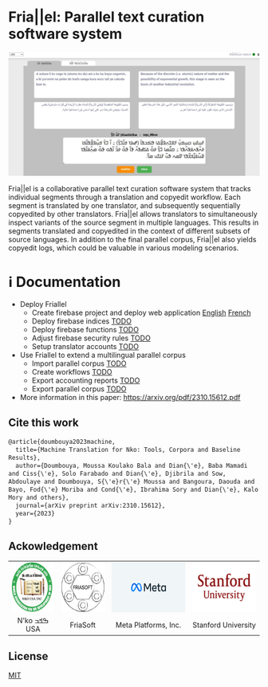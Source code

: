 # Fria||el: Parallel text curation software system
<img src="docs/img/friallel.jpg" />

Fria||el  is a collaborative parallel text curation software system that tracks individual segments through a translation and copyedit workflow. Each segment is translated by one translator, and subsequently sequentially copyedited by other translators. Fria||el allows translators to simultaneously inspect variants of the source segment in multiple languages. This results in segments translated and copyedited in the context of different subsets of source languages.
In addition to the final parallel corpus, Fria||el also yields copyedit logs, which could be valuable in various modeling scenarios.


# ℹ️ Documentation
- Deploy Friallel
    - Create firebase project and deploy web application [English](docs/001_webui_firebase.eng.md) [French](docs/001_webui_firebase.fra.md)
    - Deploy firebase indices [TODO]()
    - Deploy firebase functions [TODO]()
    - Adjust firebase security rules [TODO]()
    - Setup translator accounts [TODO]()
- Use Friallel to extend a multilingual parallel corpus
    - Import parallel corpus [TODO]()
    - Create workflows [TODO]()
    - Export accounting reports [TODO]()
    - Export parallel corpus [TODO]()
- More information in this paper: https://arxiv.org/pdf/2310.15612.pdf


## Cite this work
```
@article{doumbouya2023machine,
  title={Machine Translation for Nko: Tools, Corpora and Baseline Results},
  author={Doumbouya, Moussa Koulako Bala and Dian{\'e}, Baba Mamadi and Ciss{\'e}, Solo Farabado and Dian{\'e}, Djibrila and Sow, Abdoulaye and Doumbouya, S{\'e}r{\'e} Moussa and Bangoura, Daouda and Bayo, Fod{\'e} Moriba and Cond{\'e}, Ibrahima Sory and Dian{\'e}, Kalo Mory and others},
  journal={arXiv preprint arXiv:2310.15612},
  year={2023}
}
```

## Ackowledgement
<table style="text-align: center;">
  <tr>
    <td>
      <img src='docs/img/logos/nko.png' height='100px' />
    </td>
    <td>
      <img src='docs/img/logos//friasoft.png' height='100px' />
    </td>
    <td>
      <img src='docs/img/logos//meta.png' height='100px' />
    </td>
    <td>
      <img src='docs/img/logos//stanford.png' height='100px' />
    </td>
  </tr>
  <tr>
    <td>
      N'ko ߒߞߏ USA
    </td>
    <td>
      FriaSoft
    </td>
    <td>
      Meta Platforms, Inc.
    </td>
    <td>
      Stanford University
    </td>
  </tr>
</table>




## License
[MIT](LICENSE)
